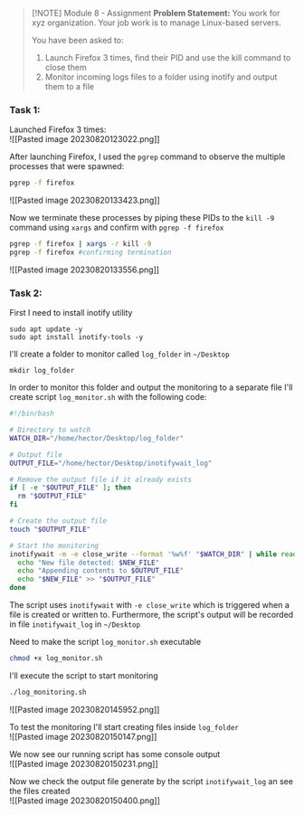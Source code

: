 
> [!NOTE] Module 8 - Assignment
> **Problem Statement:**
> You work for xyz organization. Your job work is to manage Linux-based servers.
> 
> You have been asked to:
> 1. Launch Firefox 3 times, find their PID and use the kill command to close them
> 2. Monitor incoming logs files to a folder using inotify and output them to a file
> 

### Task 1:

Launched Firefox 3 times:  
![[Pasted image 20230820123022.png]]

After launching Firefox, I used the `pgrep` command to observe the multiple processes that were spawned:
```bash
pgrep -f firefox
```
![[Pasted image 20230820133423.png]]

Now we terminate these processes by piping these PIDs to the `kill -9` command using `xargs` and confirm with `pgrep -f firefox`
```bash
pgrep -f firefox | xargs -r kill -9
pgrep -f firefox #confirming termination
```
![[Pasted image 20230820133556.png]]

### Task 2:

First I need to install inotify utility

```
sudo apt update -y
sudo apt install inotify-tools -y 
```

I'll create a folder to monitor called `log_folder` in `~/Desktop`
```
mkdir log_folder
```

In order to monitor this folder and output the monitoring to a separate file I'll create script `log_monitor.sh` with the following code:

```bash
#!/bin/bash

# Directory to watch
WATCH_DIR="/home/hector/Desktop/log_folder"

# Output file
OUTPUT_FILE="/home/hector/Desktop/inotifywait_log"

# Remove the output file if it already exists
if [ -e "$OUTPUT_FILE" ]; then
  rm "$OUTPUT_FILE"
fi

# Create the output file
touch "$OUTPUT_FILE"

# Start the monitoring
inotifywait -m -e close_write --format '%w%f' "$WATCH_DIR" | while read -r NEW_FILE; do
  echo "New file detected: $NEW_FILE"
  echo "Appending contents to $OUTPUT_FILE"
  echo "$NEW_FILE" >> "$OUTPUT_FILE"
done
```
The script uses `inotifywait` with `-e close_write` which is triggered when a file is created or written to. Furthermore, the script's output will be recorded in file `inotifywait_log` in `~/Desktop`

Need to make the script `log_monitor.sh` executable
```bash
chmod +x log_monitor.sh
```

I'll execute the script to start monitoring
```bash
./log_monitoring.sh
```
![[Pasted image 20230820145952.png]]

To test the monitoring I'll start creating files inside `log_folder`  
![[Pasted image 20230820150147.png]]

We now see our running script has some console output  
![[Pasted image 20230820150231.png]]

Now we check the output file generate by the script `inotifywait_log` an see the files created  
![[Pasted image 20230820150400.png]]

